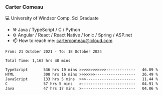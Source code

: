 ### Carter Comeau

💻 University of Windsor Comp. Sci Graduate

- ⚒️ Java / TypeScript / C / Python
- ⚙️ Angular / React / React Native / Ionic / Spring / ASP.net
- 📫 How to reach me: cartercomeau@icloud.com

<!--START_SECTION:waka-->

```txt
From: 21 October 2021 - To: 18 October 2024

Total Time: 1,163 hrs 40 mins

TypeScript       536 hrs 19 mins >>>>>>>>>>>>-------------   46.09 %
HTML             308 hrs 16 mins >>>>>>>------------------   26.49 %
JavaScript       133 hrs 5 mins  >>>----------------------   11.44 %
C                57 hrs 5 mins   >------------------------   04.91 %
Java             47 hrs 17 mins  >------------------------   04.06 %
```

<!--END_SECTION:waka-->
